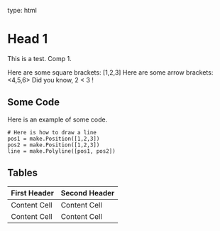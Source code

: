type: html

# Head 1

This is a test. Comp 1.

Here are some square brackets: [1,2,3]
Here are some arrow brackets: <4,5,6>
Did you know, 2 < 3 !

## Some Code 

Here is an example of some code.

~~~~~~~~~~~~~~~~~~~~~{.python hl_lines="3"}
# Here is how to draw a line
pos1 = make.Position([1,2,3])
pos2 = make.Position([1,2,3])
line = make.Polyline([pos1, pos2])
~~~~~~~~~~~~~~~~~~~~~

## Tables

First Header  | Second Header
------------- | -------------
Content Cell  | Content Cell
Content Cell  | Content Cell
